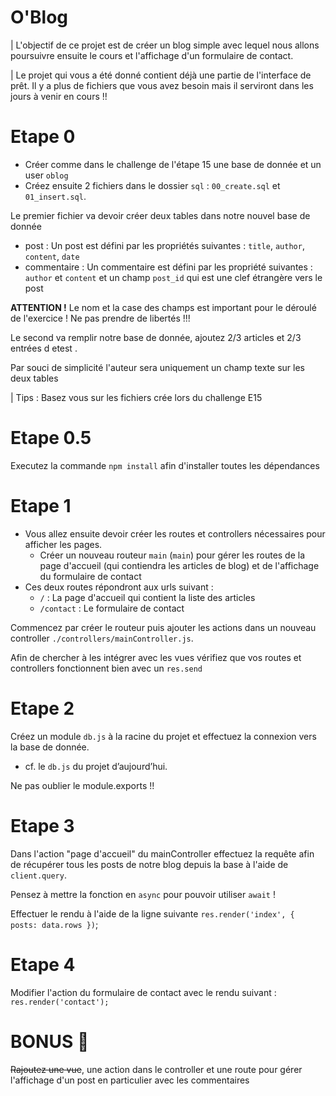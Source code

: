# O'Blog

| L'objectif de ce projet est de créer un blog simple avec lequel nous allons poursuivre ensuite le cours et l'affichage d'un formulaire de contact.

| Le projet qui vous a été donné contient déjà une partie de l'interface de prêt. Il y a plus de fichiers que vous avez besoin mais il serviront dans les jours à venir en cours !!

# Etape 0 
- Créer comme dans le challenge de l'étape 15 une base de donnée et un user `oblog` 
- Créez ensuite 2 fichiers dans le dossier `sql` : `00_create.sql` et `01_insert.sql`.

Le premier fichier va devoir créer deux tables dans notre nouvel base de donnée 
- post : Un post est défini par les propriétés suivantes : `title`, `author`, `content`, `date`
- commentaire : Un commentaire est défini par les propriété suivantes : `author` et `content` et un champ `post_id` qui est une clef étrangère vers le post

**ATTENTION !** Le nom et la case des champs est important pour le déroulé de l'exercice ! Ne pas prendre de libertés !!! 

Le second va remplir notre base de donnée, ajoutez 2/3 articles et 2/3 entrées d etest .

Par souci de simplicité l'auteur sera uniquement un champ texte sur les deux tables

| Tips : Basez vous sur les fichiers crée lors du challenge E15

# Etape 0.5

Executez la commande `npm install` afin d'installer toutes les dépendances

# Etape 1
- Vous allez ensuite devoir créer les routes et controllers nécessaires pour afficher les pages.
  - Créer un nouveau routeur `main` (`main`) pour gérer les routes de la page d'accueil (qui contiendra les articles de blog) et de l'affichage du formulaire de contact
- Ces deux routes répondront aux urls suivant :
  - `/` : La page d'accueil qui contient la liste des articles
  - `/contact` : Le formulaire de contact

Commencez par créer le routeur puis ajouter les actions dans un nouveau controller `./controllers/mainController.js`.

Afin de chercher à les intégrer avec les vues vérifiez que vos routes et controllers fonctionnent bien avec un `res.send`

# Etape 2 

Créez un module `db.js` à la racine du projet et effectuez la connexion vers la base de donnée.
  - cf. le `db.js` du projet d’aujourd’hui.

Ne pas oublier le module.exports !!

# Etape 3 

Dans l'action "page d'accueil" du mainController effectuez la requête afin de récupérer tous les posts de notre blog depuis la base à l'aide de `client.query`.

Pensez à mettre la fonction en `async` pour pouvoir utiliser `await` ! 

Effectuer le rendu à l'aide de la ligne suivante `res.render('index', { posts: data.rows })`;

# Etape 4 

Modifier l'action du formulaire de contact avec le rendu suivant : `res.render('contact');`


# BONUS 💪

~~Rajoutez une vue~~, une action dans le controller et une route pour gérer l'affichage d'un post en particulier avec les commentaires


